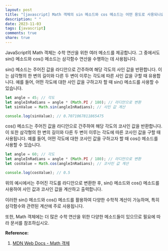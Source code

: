 ```yaml
---
layout: post
title: "[javascript] Math 객체의 sin 메소드와 cos 메소드는 어떤 용도로 사용되나요?"
description: " "
date: 2023-11-03
tags: [javascript]
comments: true
share: true
---
```


JavaScript의 Math 객체는 수학 연산을 위한 여러 메소드를 제공합니다. 그 중에서도 sin() 메소드와 cos() 메소드는 삼각함수 연산을 수행하는 데 사용됩니다.

sin() 메소드는 주어진 값을 라디안으로 간주하여 해당 각도의 사인 값을 반환합니다. 이는 삼각형의 한 변의 길이와 다른 두 변이 이루는 각도에 따른 사인 값을 구할 때 유용합니다. 예를 들어, 어떤 각도에 대한 사인 값을 구하고자 할 때 sin() 메소드를 사용할 수 있습니다.

```javascript
let angle = 45; // 각도
let angleInRadians = angle * (Math.PI / 180); // 라디안으로 변환
let sinValue = Math.sin(angleInRadians); // 사인 값 계산

console.log(sinValue); // 0.7071067811865475
```

cos() 메소드는 주어진 값을 라디안으로 간주하여 해당 각도의 코사인 값을 반환합니다. 이 또한 삼각형의 한 변의 길이와 다른 두 변이 이루는 각도에 따른 코사인 값을 구할 때 사용됩니다. 예를 들어, 어떤 각도에 대한 코사인 값을 구하고자 할 때 cos() 메소드를 사용할 수 있습니다.

```javascript
let angle = 60; // 각도
let angleInRadians = angle * (Math.PI / 180); // 라디안으로 변환
let cosValue = Math.cos(angleInRadians); // 코사인 값 계산

console.log(cosValue); // 0.5
```

위의 예시에서는 주어진 각도를 라디안으로 변환한 후, sin() 메소드와 cos() 메소드를 사용하여 사인 값과 코사인 값을 계산하고 출력합니다.

이러한 sin() 메소드와 cos() 메소드를 활용하여 다양한 수학적 계산이 가능하며, 특히 삼각함수와 관련된 계산에 주로 사용됩니다.

또한, Math 객체에는 더 많은 수학 연산을 위한 다양한 메소드들이 있으므로 필요에 따라 문서를 참조하십시오.

**Reference:**

1. [MDN Web Docs - Math 객체](https://developer.mozilla.org/ko/docs/Web/JavaScript/Reference/Global_Objects/Math)